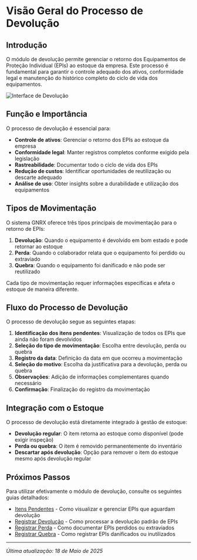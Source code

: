 # Visão Geral do Processo de Devolução

## Introdução

O módulo de devolução permite gerenciar o retorno dos Equipamentos de Proteção Individual (EPIs) ao estoque da empresa. Este processo é fundamental para garantir o controle adequado dos ativos, conformidade legal e manutenção do histórico completo do ciclo de vida dos equipamentos.

![Interface de Devolução](../../../assets/images/devolucao-epi-interface.png)

## Função e Importância

O processo de devolução é essencial para:

- **Controle de ativos**: Gerenciar o retorno dos EPIs ao estoque da empresa
- **Conformidade legal**: Manter registros completos conforme exigido pela legislação
- **Rastreabilidade**: Documentar todo o ciclo de vida dos EPIs
- **Redução de custos**: Identificar oportunidades de reutilização ou descarte adequado
- **Análise de uso**: Obter insights sobre a durabilidade e utilização dos equipamentos

## Tipos de Movimentação

O sistema GNRX oferece três tipos principais de movimentação para o retorno de EPIs:

1. **Devolução**: Quando o equipamento é devolvido em bom estado e pode retornar ao estoque
2. **Perda**: Quando o colaborador relata que o equipamento foi perdido ou extraviado
3. **Quebra**: Quando o equipamento foi danificado e não pode ser reutilizado

Cada tipo de movimentação requer informações específicas e afeta o estoque de maneira diferente.

## Fluxo do Processo de Devolução

O processo de devolução segue as seguintes etapas:

1. **Identificação dos itens pendentes**: Visualização de todos os EPIs que ainda não foram devolvidos
2. **Seleção do tipo de movimentação**: Escolha entre devolução, perda ou quebra
3. **Registro da data**: Definição da data em que ocorreu a movimentação
4. **Seleção do motivo**: Escolha da justificativa para a devolução, perda ou quebra
5. **Observações**: Adição de informações complementares quando necessário
6. **Confirmação**: Finalização do registro da movimentação

## Integração com o Estoque

O processo de devolução está diretamente integrado à gestão de estoque:

- **Devolução regular**: O item retorna ao estoque como disponível (pode exigir inspeção)
- **Perda ou quebra**: O item é removido permanentemente do inventário
- **Descartar após devolução**: Opção para remover o item do estoque mesmo após devolução regular

## Próximos Passos

Para utilizar efetivamente o módulo de devolução, consulte os seguintes guias detalhados:

- [Itens Pendentes](./itens-pendentes.md) - Como visualizar e gerenciar EPIs que aguardam devolução
- [Registrar Devolução](./registrar-devolucao.md) - Como processar a devolução padrão de EPIs
- [Registrar Perda](./registrar-perda.md) - Como documentar EPIs perdidos ou extraviados
- [Registrar Quebra](./registrar-quebra.md) - Como registrar EPIs danificados ou inutilizados

---

*Última atualização: 18 de Maio de 2025*